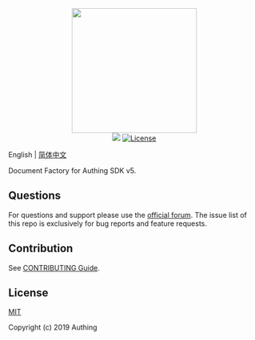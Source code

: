 <div align=center>
  <img width="250" src="https://files.authing.co/authing-console/authing-logo-new-20210924.svg" />
</div>

<div align="center">
  <a href="https://forum.authing.cn/" target="_blank"><img src="https://img.shields.io/badge/chat-forum-blue" /></a>
  <a href="javascript:;"><img src="https://img.shields.io/badge/License-MIT-success" alt="License"></a>
</div>

English | [简体中文](./README-zh_CN.md) 

Document Factory for Authing SDK v5.

<!-- <div align="center">
  <img width="650" alt="image" src="https://user-images.githubusercontent.com/1890238/183325636-763a692d-77e1-4c41-a09f-10121ea4b006.png">
</div> -->

## Questions

For questions and support please use the [official forum](https://forum.authing.cn/). The issue list of this repo is exclusively for bug reports and feature requests.

## Contribution

See [CONTRIBUTING Guide](https://github.com/Authing/.github/blob/main/CONTRIBUTING.md).

## License

[MIT](https://opensource.org/licenses/MIT)

Copyright (c) 2019 Authing



